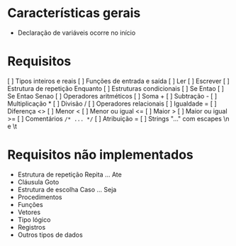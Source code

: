 # Características gerais

- Declaração de variáveis ocorre no início

# Requisitos

[ ] Tipos inteiros e reais
[ ] Funções de entrada e saída
    [ ] Ler
    [ ] Escrever
[ ] Estrutura de repetição Enquanto
[ ] Estruturas condicionais
    [ ] Se Entao
    [ ] Se Entao Senao
[ ] Operadores aritméticos
    [ ] Soma +
    [ ] Subtração -
    [ ] Multiplicação *
    [ ] Divisão /
[ ] Operadores relacionais
    [ ] Igualdade =
    [ ] Diferença <>
    [ ] Menor <
    [ ] Menor ou igual <=
    [ ] Maior >
    [ ] Maior ou igual >=
[ ] Comentários `/* ... */`
[ ] Atribuição =
[ ] Strings "..." com escapes \n e \t

# Requisitos não implementados

- Estrutura de repetição Repita ... Ate
- Cláusula Goto
- Estrutura de escolha Caso ... Seja
- Procedimentos
- Funções
- Vetores
- Tipo lógico
- Registros
- Outros tipos de dados
